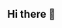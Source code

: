 ## Hi there 👋

<!-- [![GitHub Streak](https://streak-stats.demolab.com?user=yashakula&theme=vue-dark&hide_border=true&date_format=j%20M%5B%20Y%5D)](https://git.io/streak-stats) -->
<!--
**yashakula/yashakula** is a ✨ _special_ ✨ repository because its `README.md` (this file) appears on your GitHub profile.

Here are some ideas to get you started:

- 🔭 I’m currently working on ...
- 🌱 I’m currently learning ...
- 👯 I’m looking to collaborate on ...
- 🤔 I’m looking for help with ...
- 💬 Ask me about ...
- 📫 How to reach me: ...
- 😄 Pronouns: ...
- ⚡ Fun fact: ...
-->
